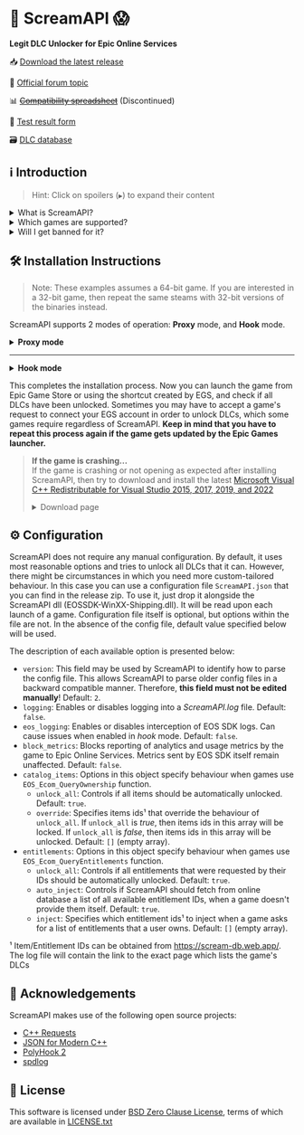 # 🐨 ScreamAPI 😱

**Legit DLC Unlocker for Epic Online Services**

📥 [Download the latest release](https://github.com/acidicoala/ScreamAPI/releases/latest)

💬 [Official forum topic](https://cs.rin.ru/forum/viewtopic.php?p=2161197#p2161197)

📊 ~~[Compatibility spreadsheet](https://docs.google.com/spreadsheets/d/1yCm2KWSFlV283SI35QpI86v68bFnK7MwxicKBEihIJM)~~ (Discontinued)

📃 [Test result form](https://docs.google.com/forms/d/e/1FAIpQLSeEGotx8ThaHQK8ywW_UPwTJysUZWnCPIDNBJjNpvXAYLPBEg/viewform)

🗃 [DLC database](https://scream-db.web.app/)

## ℹ Introduction

> Hint: Click on spoilers (`▶`) to expand their content

<details>
<summary>What is ScreamAPI?</summary>

ScreamAPI is a DLC unlocker for the games that are legitimately owned in your Epic Games account. It attempts to fool games that use Epic Online Services Software Development Kit (EOSSDK) into thinking that you own the desired DLCs. However, ScreamAPI does not modify the rest of the EOSSDK, hence features like multiplayer, achievements, etc. remain fully functional.

</details>

<details>
<summary>Which games are supported?</summary>

Only the games that use Epic Online Services Software Development Kit (EOS SDK) for the DLC ownership verification are supported. So if a game's installation directory does not contain any _EOSSDK-WinXX-Shipping.dll_ files, then it's definitely not supported. Even if the game uses EOS SDK DLL, it's not guaranteed to be supported because each game might implement its own additional verification checks. Therefore, you have to first research the game's topic, to see if it supports unlocking.

Additionally, there are several points to bear in mind when it comes to ScreamAPI and Epic Games Store:

* ScreamAPI most definitely will not work with games that use 3rd party DRM, such as games from Ubisoft, Rockstar, etc. Furthermore, ScreamAPI is also unlikely to unlock anything in Free-To-Play games since they typically store all player data on the corresponding game server and hence all the checks are server-side.
* ScreamAPI will not work with games that employ additional ownership protection or if the game is using alternative DLC verification mechanism (like Borderlands 3). However, it can unlock DLCs in Denuvo-protected games if there are no other integrity checks (like Death Stranding)
* ScreamAPI is unlikely to work with games that use Anti-Cheat, since they typically detect any DLL/EXE that has been tampered with. Sometimes it is possible to disable an anti-cheat, but that typically entails the loss of online capabilities. Search in the respective game topic for more information about how to disable anti-cheat.
* Some games include the DLC files in their base game, regardless of whether you own the DLC or not (like World War Z). This is the ideal scenario for ScreamAPI. However, some games download additional files only after a user has bought the corresponding DLC (like Civilization VI). In this case, not only you will need to install ScreamAPI, but you also have to get the additional DLC files elsewhere and put them into the game folder.
* Some games don't use any DRM at all, in which case ScreamAPI is useless. All you need to do is to get the DLC files elsewhere and put them into the game folder.

[Google Sheets document]: https://docs.google.com/spreadsheets/d/1yCm2KWSFlV283SI35QpI86v68bFnK7MwxicKBEihIJM

[Google Forms document]: https://docs.google.com/forms/d/e/1FAIpQLSeEGotx8ThaHQK8ywW_UPwTJysUZWnCPIDNBJjNpvXAYLPBEg/viewform

</details>

<details>
<summary>Will I get banned for it?</summary>

Epic Games or a game publisher will obviously have the right to do so, as modifying game components is a violation of Epic Games store [EULA](https://www.epicgames.com/store/en-US/eula). However, if you keep this to yourself, don't publicize your usage of it and don't try messing with games that have Anti-Cheats like BattleEye, Easy Anti-Cheat, etc. you should be fine. Either way, as mentioned in the [license](https://github.com/acidicoala/ScreamAPI/blob/master/LICENSE.txt) agreement of this project, I take no responsibility for the damages you might sustain. All I can say is that I have tried and used it in several games and have not been banned or punished in any shape or form.

</details>

## 🛠 Installation Instructions

> Note: These examples assumes a 64-bit game. If you are interested in a 32-bit game, then repeat the same steams with 32-bit versions of the binaries instead.

ScreamAPI supports 2 modes of operation: **Proxy** mode, and **Hook** mode.


<details><summary><b>Proxy mode</b></summary>

In **Proxy** mode ScreamAPI DLL assumes the role of a proxy DLL that gets loaded by the game which thinks it has loaded the original DLL. ScreamAPI DLL in this mode will redirect most of the function calls to the original DLL. Kind of like how web proxy redirects requests to the original server. This is a classical, time-proven installation method that is stable, but has a number of shortcomings. The primary of them is that the unlocker binaries may be overwritten after a game updated, requiring re-installation of DLL. Another one is that some users don't feel like reading instructions properly, and just go ahead replacing the original DLL, instead of renaming it. Or they rename it incorrectly, for example by adding number zero, instead of letter 0. Below are the instructions for the Proxy mode:

1. Find a file _EOSSDK-Win64-Shipping.dll_ in your game's installation folder.
1. Rename it by adding 2 characters: **_o** (notice that it is a letter **o** at the end, not a numeral **0**). In the end it should be named as _EOSSDK-Win64-Shipping_o.dll_.
1. Download the latest release zip from [GitHub Releases]. In case you have a hard time finding it, click on the **Assets** spoiler, then click on the link that looks like _ScreamAPI-vX.Y.Z.zip_
1. Open up the downloaded zip and unpack the _EOSSDK-Win64-Shipping.dll_ file alongside the original **EOSSDK-Win64-Shipping_o.dll** in the game's binary folder.

<details><summary>64-bit example</summary>

![64-bit example](https://i.ibb.co/60w1wtt/install.webp)
</details>
<details><summary>32-bit example</summary>

![32-bit example](https://i.ibb.co/1rdvN3B/install.webp)
</details>

</details>

---

<details><summary><b>Hook mode</b></summary>

In **Hook** mode ScreamAPI DLL is injected into the game process and dynamically patches the functions of interest in the original DLL, leaving the rest untouched. The unlocker DLL can be loaded automatically by exploiting DLL search order, which is what project Koaloader is used for. Koaloader DLL can be disguised as a system DLL, so that it can be automatically loaded by the game. In turn, Koaloader will load the ScreamAPI DLL. This has the advantage of not modifying any binary files on the disc, hence the unlocker will remain intact after updates. It should be also easier to install for some users. The only disadvantage is that Koaloader requires per-game configuration. Below are the instructions for the Hook mode (in combination with Koaloader):

1. Download the latest ScreamAPI release zip from [GitHub Releases].
2. Open up the downloaded zip, unpack the _EOSSDK-Win64(32)-Shipping.dll_ and rename it however you like, for example to *ScreamAPI.dll*
3. Place the ScreamAPI DLL anywhere you like, for example in game's root directory.
4. Download the latest Koaloader release zip from [GitHub Releases](https://github.com/acidicoala/Koaloader/releases/latest).
5. Pick a DLL that is supported by the target game. In this example, we will select *version-64/version.dll*. Place this DLL in the game directory where a game first attempts to find a DLL, such as the game's binary directory.
6. Place the `Koaloder.json` config file next to the Koaloader DLL and configure Koaloader as described in its [README](https://github.com/acidicoala/Koaloader/blob/master/README.md). Most importantly, set the `modules` option to point to the path of the ScreamAPI dll:
     ```json
    "modules": [
        {
          "path": "ScreamAPI.dll"
        }
    ]
    ```
   
You can also find an example setup [here](https://cs.rin.ru/forum/viewtopic.php?p=2548344#p2548344)
</details>

This completes the installation process. Now you can launch the game from Epic Game Store or using the shortcut created by EGS, and check if all DLCs have been unlocked. Sometimes you may have to accept a game's request to connect your EGS account in order to unlock DLCs, which some games require regardless of ScreamAPI.
**Keep in mind that you have to repeat this process again if the game gets updated by the Epic Games launcher.**

> **If the game is crashing...**<br>
If the game is crashing or not opening as expected after installing ScreamAPI, then try to download and install the latest [Microsoft Visual C++ Redistributable for Visual Studio 2015, 2017, 2019, and 2022](https://support.microsoft.com/en-gb/help/2977003/the-latest-supported-visual-c-downloads)
> <details><summary>Download page</summary>
>
> ![Download page](https://i.ibb.co/n6K0X27/redist.jpg)
> </details>

[GitHub Releases]: https://github.com/acidicoala/ScreamAPI/releases/latest

## ⚙ Configuration

ScreamAPI does not require any manual configuration. By default, it uses most reasonable options and tries to unlock all DLCs that it can. However, there might be circumstances in which you need more custom-tailored behaviour. In this case you can use a configuration file `ScreamAPI.json` that you can find in the release zip. To use it, just drop it alongside the ScreamAPI dll (EOSSDK-WinXX-Shipping.dll). It will be read upon each launch of a game. Configuration file itself is optional, but options within the file are not. In the absence of the config file, default value specified below will be used.

The description of each available option is presented below:

- `version`: This field may be used by ScreamAPI to identify how to parse the config file. This allows ScreamAPI to parse older config files in a backward compatible manner. Therefore, **this field must not be edited manually**! Default: `2`.
- `logging`: Enables or disables logging into a _ScreamAPI.log_ file. Default: `false`.
- `eos_logging`: Enables or disables interception of EOS SDK logs. Can cause issues when enabled in *hook* mode. Default: `false`.
- `block_metrics`: Blocks reporting of analytics and usage metrics by the game to Epic Online Services. Metrics sent by EOS SDK itself remain unaffected. Default: `false`.
- `catalog_items`: Options in this object specify behaviour when games use `EOS_Ecom_QueryOwnership` function.
  - `unlock_all`: Controls if all items should be automatically unlocked. Default: `true`.
  - `override`: Specifies items ids¹ that override the behaviour of `unlock_all`. If `unlock_all` is _true_, then items ids in this array will be locked. If `unlock_all` is _false_, then items ids in this array will be unlocked. Default: `[]` (empty array).
- `entitlements`: Options in this object specify behaviour when games use `EOS_Ecom_QueryEntitlements` function.
  - `unlock_all`: Controls if all entitlements that were requested by their IDs should be automatically unlocked. Default: `true`.
  - `auto_inject`: Controls if ScreamAPI should fetch from online database a list of all available entitlement IDs, when a game doesn't provide them itself. Default: `true`.
  - `inject`: Specifies which entitlement ids¹ to inject when a game asks for a list of entitlements that a user owns. Default: `[]` (empty array).

¹ Item/Entitlement IDs can be obtained from https://scream-db.web.app/. The log file will contain the link to the exact page which lists the game's DLCs

## 👋 Acknowledgements

ScreamAPI makes use of the following open source projects:

- [C++ Requests](https://github.com/libcpr/cpr)
- [JSON for Modern C++](https://github.com/nlohmann/json)
- [PolyHook 2](https://github.com/stevemk14ebr/PolyHook_2_0)
- [spdlog](https://github.com/gabime/spdlog)

## 📄 License

This software is licensed under [BSD Zero Clause  License], terms of which are available in [LICENSE.txt]

[BSD Zero Clause  License]: https://choosealicense.com/licenses/0bsd/
[LICENSE.txt]: LICENSE.txt
